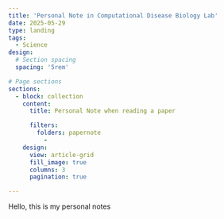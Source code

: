 ```yaml
---
title: 'Personal Note in Computational Disease Biology Lab'
date: 2025-05-29
type: landing
tags:
  - Science
design:
  # Section spacing
  spacing: '5rem'

# Page sections
sections:
  - block: collection
    content:
      title: Personal Note when reading a paper

      filters:
        folders: papernote
          - 
    design:
      view: article-grid
      fill_image: true
      columns: 3
      pagination: true

---      
```

Hello, this is my personal notes